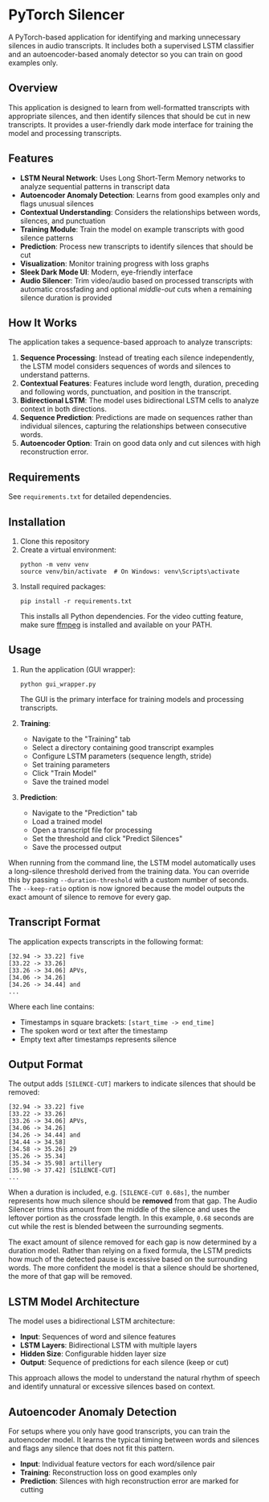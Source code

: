 # PyTorch Silencer

A PyTorch-based application for identifying and marking unnecessary silences in audio transcripts. It includes both a supervised LSTM classifier and an autoencoder-based anomaly detector so you can train on good examples only.

## Overview

This application is designed to learn from well-formatted transcripts with appropriate silences, and then identify silences that should be cut in new transcripts. It provides a user-friendly dark mode interface for training the model and processing transcripts.

## Features

- **LSTM Neural Network**: Uses Long Short-Term Memory networks to analyze sequential patterns in transcript data
- **Autoencoder Anomaly Detection**: Learns from good examples only and flags unusual silences
- **Contextual Understanding**: Considers the relationships between words, silences, and punctuation
- **Training Module**: Train the model on example transcripts with good silence patterns
- **Prediction**: Process new transcripts to identify silences that should be cut
- **Visualization**: Monitor training progress with loss graphs
- **Sleek Dark Mode UI**: Modern, eye-friendly interface
- **Audio Silencer**: Trim video/audio based on processed transcripts with automatic crossfading and optional *middle-out* cuts when a remaining silence duration is provided

## How It Works

The application takes a sequence-based approach to analyze transcripts:

1. **Sequence Processing**: Instead of treating each silence independently, the LSTM model considers sequences of words and silences to understand patterns.
2. **Contextual Features**: Features include word length, duration, preceding and following words, punctuation, and position in the transcript.
3. **Bidirectional LSTM**: The model uses bidirectional LSTM cells to analyze context in both directions.
4. **Sequence Prediction**: Predictions are made on sequences rather than individual silences, capturing the relationships between consecutive words.
5. **Autoencoder Option**: Train on good data only and cut silences with high reconstruction error.

## Requirements

See `requirements.txt` for detailed dependencies.

## Installation

1. Clone this repository
2. Create a virtual environment:
   ```
   python -m venv venv
   source venv/bin/activate  # On Windows: venv\Scripts\activate
   ```
3. Install required packages:
   ```
   pip install -r requirements.txt
   ```
   This installs all Python dependencies. For the video cutting feature, make
   sure [ffmpeg](https://ffmpeg.org/) is installed and available on your PATH.

## Usage

1. Run the application (GUI wrapper):
   ```
   python gui_wrapper.py
   ```
   The GUI is the primary interface for training models and processing
   transcripts.

2. **Training**:
   - Navigate to the "Training" tab
   - Select a directory containing good transcript examples
   - Configure LSTM parameters (sequence length, stride)
   - Set training parameters
   - Click "Train Model"
   - Save the trained model

3. **Prediction**:
   - Navigate to the "Prediction" tab
   - Load a trained model
   - Open a transcript file for processing
   - Set the threshold and click "Predict Silences"
   - Save the processed output

When running from the command line, the LSTM model automatically uses a
long-silence threshold derived from the training data. You can override
this by passing `--duration-threshold` with a custom number of seconds.
The `--keep-ratio` option is now ignored because the model outputs the exact
amount of silence to remove for every gap.

## Transcript Format

The application expects transcripts in the following format:

```
[32.94 -> 33.22] five
[33.22 -> 33.26] 
[33.26 -> 34.06] APVs,
[34.06 -> 34.26] 
[34.26 -> 34.44] and
...
```

Where each line contains:
- Timestamps in square brackets: `[start_time -> end_time]`
- The spoken word or text after the timestamp
- Empty text after timestamps represents silence

## Output Format

The output adds `[SILENCE-CUT]` markers to indicate silences that should be removed:

```
[32.94 -> 33.22] five
[33.22 -> 33.26] 
[33.26 -> 34.06] APVs,
[34.06 -> 34.26] 
[34.26 -> 34.44] and
[34.44 -> 34.58] 
[34.58 -> 35.26] 29
[35.26 -> 35.34] 
[35.34 -> 35.98] artillery
[35.98 -> 37.42] [SILENCE-CUT]
...
```

When a duration is included, e.g. `[SILENCE-CUT 0.68s]`, the number
represents how much silence should be **removed** from that gap. The
Audio Silencer trims this amount from the middle of the silence and uses
the leftover portion as the crossfade length. In this example, `0.68`
seconds are cut while the rest is blended between the surrounding
segments.

The exact amount of silence removed for each gap is now determined by a
duration model. Rather than relying on a fixed formula, the LSTM
predicts how much of the detected pause is excessive based on the
surrounding words. The more confident the model is that a silence should
be shortened, the more of that gap will be removed.

## LSTM Model Architecture

The model uses a bidirectional LSTM architecture:

- **Input**: Sequences of word and silence features
- **LSTM Layers**: Bidirectional LSTM with multiple layers
- **Hidden Size**: Configurable hidden layer size
- **Output**: Sequence of predictions for each silence (keep or cut)

This approach allows the model to understand the natural rhythm of speech and identify unnatural or excessive silences based on context.

## Autoencoder Anomaly Detection

For setups where you only have good transcripts, you can train the autoencoder model.
It learns the typical timing between words and silences and flags any silence
that does not fit this pattern.

- **Input**: Individual feature vectors for each word/silence pair
- **Training**: Reconstruction loss on good examples only
- **Prediction**: Silences with high reconstruction error are marked for cutting
